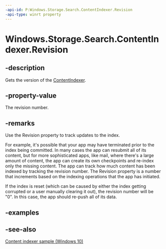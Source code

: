 ```yaml
---
-api-id: P:Windows.Storage.Search.ContentIndexer.Revision
-api-type: winrt property
---
```


<!-- Property syntax
public ulong Revision { get; }
-->

# Windows.Storage.Search.ContentIndexer.Revision

## -description
Gets the version of the [ContentIndexer](contentindexer.md).

## -property-value
The revision number.

## -remarks
Use the Revision property to track updates to the index.

For example, it's possible that your app may have terminated prior to the index being committed. In many cases the app can resubmit all of its content, but for more sophisticated apps, like mail, where there's a large amount of content, the app can create its own checkpoints and re-index only the missing content. The app can track how much content has been indexed by tracking the revision number. The Revision property is a number that increments based on the indexing operations that the app has initiated.

If the index is reset (which can be caused by either the index getting corrupted or a user manually clearing it out), the revision number will be "0". In this case, the app should re-push all of its data.

## -examples

## -see-also
[Content indexer sample (Windows 10)](https://github.com/Microsoft/Windows-universal-samples/tree/master/Samples/ContentIndexer)
